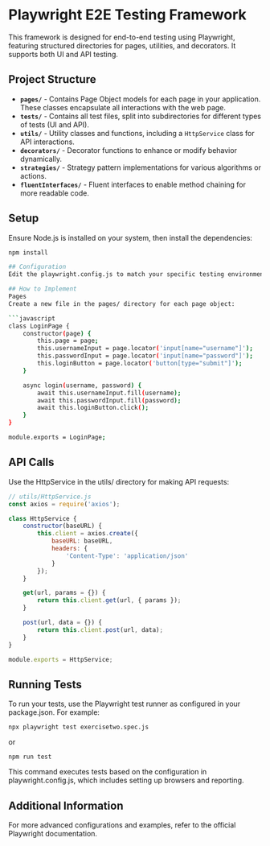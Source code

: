# Playwright E2E Testing Framework

This framework is designed for end-to-end testing using Playwright, featuring structured directories for pages, utilities, and decorators. It supports both UI and API testing.

## Project Structure

- **`pages/`** - Contains Page Object models for each page in your application. These classes encapsulate all interactions with the web page.
- **`tests/`** - Contains all test files, split into subdirectories for different types of tests (UI and API).
- **`utils/`** - Utility classes and functions, including a `HttpService` class for API interactions.
- **`decorators/`** - Decorator functions to enhance or modify behavior dynamically.
- **`strategies/`** - Strategy pattern implementations for various algorithms or actions.
- **`fluentInterfaces/`** - Fluent interfaces to enable method chaining for more readable code.

## Setup

Ensure Node.js is installed on your system, then install the dependencies:

```bash
npm install

## Configuration
Edit the playwright.config.js to match your specific testing environment, such as setting a different base URL or enabling/disabling certain browsers for testing.

## How to Implement
Pages
Create a new file in the pages/ directory for each page object:

```javascript
class LoginPage {
    constructor(page) {
        this.page = page;
        this.usernameInput = page.locator('input[name="username"]');
        this.passwordInput = page.locator('input[name="password"]');
        this.loginButton = page.locator('button[type="submit"]');
    }

    async login(username, password) {
        await this.usernameInput.fill(username);
        await this.passwordInput.fill(password);
        await this.loginButton.click();
    }
}

module.exports = LoginPage;
```
## API Calls
Use the HttpService in the utils/ directory for making API requests:

```javascript
// utils/HttpService.js
const axios = require('axios');

class HttpService {
    constructor(baseURL) {
        this.client = axios.create({
            baseURL: baseURL,
            headers: {
                'Content-Type': 'application/json'
            }
        });
    }

    get(url, params = {}) {
        return this.client.get(url, { params });
    }

    post(url, data = {}) {
        return this.client.post(url, data);
    }
}

module.exports = HttpService;
```
## Running Tests
To run your tests, use the Playwright test runner as configured in your package.json. For example:
```
npx playwright test exercisetwo.spec.js
```
or

```
npm run test
```
This command executes tests based on the configuration in playwright.config.js, which includes setting up browsers and reporting.

## Additional Information
For more advanced configurations and examples, refer to the official Playwright documentation.
